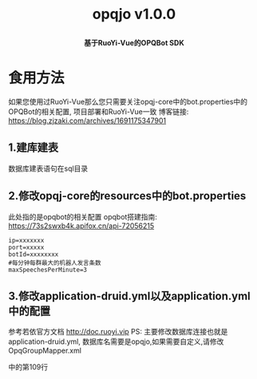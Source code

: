 <h1 align="center" style="margin: 30px 0 30px; font-weight: bold;">opqjo v1.0.0</h1>
<h4 align="center">基于RuoYi-Vue的OPQBot SDK</h4>

# 食用方法

如果您使用过RuoYi-Vue那么您只需要关注opqj-core中的bot.properties中的OPQBot的相关配置, 项目部署和RuoYi-Vue一致
博客链接: https://blog.zjzaki.com/archives/1691175347901

## 1.建库建表

数据库建表语句在sql目录

## 2.修改opqj-core的resources中的bot.properties

此处指的是opqbot的相关配置 opqbot搭建指南: https://73s2swxb4k.apifox.cn/api-72056215

```properties
ip=xxxxxxx
port=xxxxx
botId=xxxxxxxx
#每分钟每群最大的机器人发言条数
maxSpeechesPerMinute=3
```

## 3.修改application-druid.yml以及application.yml中的配置

参考若依官方文档 http://doc.ruoyi.vip
PS: 主要修改数据库连接也就是application-druid.yml, 数据库名需要是opqjo,如果需要自定义,请修改OpqGroupMapper.xml

中的第109行


